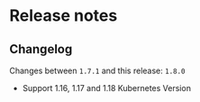 # Release notes

## Changelog

Changes between `1.7.1` and this release: `1.8.0`

- Support 1.16, 1.17 and 1.18 Kubernetes Version
